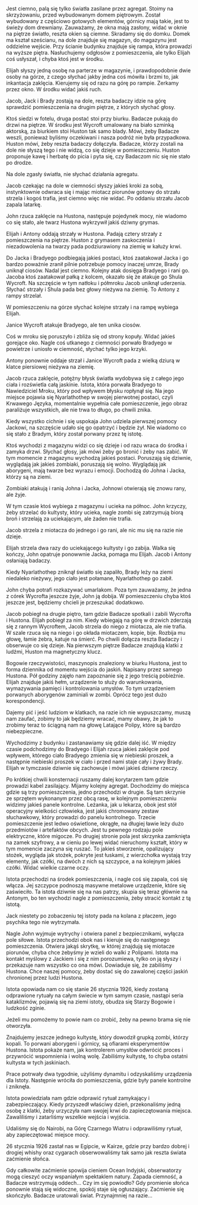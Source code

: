 Jest ciemno, palą się tylko światła zasilane przez agregat. Stoimy na skrzyżowaniu, przed wybudowanym domem piętrowym. Został wybudowany z częściowo gotowych elementów, górnicy mają takie, jest to świeży dom drewniany. Zauważamy, że okna mają zasłony, widać w oknie na piętrze światło, reszta okien są ciemne. Skradamy się do domku.
Domek ma kształ sześcianu, na dole znajduje się magazyn, do magazynu jest oddzielne wejście. Przy ścianie budynku znajduje się rampa, która prowadzi na wyższe piętra. Nasłuchujemy odgłosów z pomieszczenia, ale tylko Elijah coś usłyszał, i chyba ktoś jest w środku.

Elijah słyszy jedną osobę na parterze w magazynie, i prawdopodobnie dwie osoby na górze, z czego słychać jakby jedna coś mówiła i brzmi to, jak inkantacja zaklęcia. Kierujemy się od razu na górę po rampie. Zerkamy przez okno. W środku widać jakiś ruch.

Jacob, Jack i Brady zostają na dole, reszta badaczy idzie na górę sprawdzić pomieszczenia na drugim piętrze, z których słychać głosy.

Ktoś siedzi w fotelu, druga postać stoi przy biurku. Badacze pukają do drzwi na piętrze. W środku jest Wycroft umalowany na biało szminką aktorską, za biurkiem stoi Huston tak samo blady. Mówi, żeby Badacze weszli, ponieważ byliśmy oczekiwani i nasza podróż nie była przypadkowa. Huston mówi, żeby reszta badaczy dołączyła. Badacze, którzy zostali na dole nie słyszą tego i nie widzą, co się dzieje w pomieszczeniu.
Huston proponuje kawę i herbatę do picia i pyta się, czy Badaczom nic się nie stało po drodze.

Na dole zgasły światła, nie słychać działania agregatu.

Jacob czekając na dole w ciemności słyszy jakieś kroki za sobą, instynktownie odwraca się i mając miotacz piorunów gotowy do strzału strzela i kogoś trafia, jest ciemno więc nie widać. Po oddaniu strzału Jacob zapala latarkę.

John rzuca zaklęcie na Hustona, następuje pojedynek mocy, nie wiadomo co się stało, ale twarz Hustona wykrzywił jakiś dziwny grymas.

Elijah i Antony oddają strzały w Hustona. Padają cztery strzały z pomieszczenia na piętrze. Huston z grymasem zaskoczenia i niezadowolenia na twarzy pada podziurawiony na ziemię w kałuży krwi.

Do Jacka i Bradyego podbiegają jakieś postaci, ktoś zaatakował Jacka i go bardzo poważnie zranił pilnie potrzebuje pomocy inaczej umrze, Brady uniknął ciosów. Nadal jest ciemno. Kolejny atak dosięga Bradyego i rani go.
Jacoba ktoś zaatakował pałką z kolcem, okazało się że atakuje go Shula Wycroft. Na szczęście w tym natłoku i półmroku Jacob uniknął uderzenia. Słychać strzały i Shula pada bez głowy nieżywa na ziemię. To Antony z rampy strzelał.

W pomieszczeniu na górze słychać kolejne strzały i na rampę wybiega Elijah.

Janice Wycroft atakuje Bradyego, ale ten unika ciosów.

Coś w mroku się poruszyło i zbliża się od strony kopuły. Widać jakieś gorejące oko. Nagle coś utkanego z ciemności porwało Bradyego w powietrze i uniosło w ciemność, słychać tylko jego krzyki.

Antony ponownie oddaje strzał i Janice Wycroft pada z wielką dziurą w klatce piersiowej nieżywa na ziemię.

Jacob rzuca zaklęcie, potężny błysk światła wydobywa się z całego jego ciała i rozświetla całą jaskinie. Istota, która porwała Bradyego to Nawiedziciel Mroku, który pod wpływem błysku ropłynął się. Na jego miejsce pojawia się Nyarlathothep w swojej pierwotnej postaci, czyli Krwawego Języka, momentalnie wypełnia całe pomieszczenie, jego obraz paraliżuje wszystkich, ale nie trwa to długo, po chwili znika.

Kiedy wszystko cichnie i się uspokaja John udziela pierwszej pomocy Jackowi, na szczęście udało się go opatrzyć i będzie żył. Nie wiadomo co się stało z Bradym, który został porwany przez tę istotę.

Ktoś wychodzi z magazynu widzi co się dzieje i od razu wraca do środka i zamyka drzwi. Słychać głosy, jak mówi żeby go bronić i żeby nas zabić. W tym momencie z magazynu wychodzą jakieś postaci. Poruszają się dziwnie, wyglądają jak jakieś zombiaki, poruszają się wolno. Wyglądają jak aborygeni, mają twarze bez wyrazu i emocji. Dochodzą do Johna i Jacka, którzy są na ziemi.

Zombiaki atakują i ranią Johna i Jacka, Johnowi otwierają się znowu rany, ale żyje.

W tym czasie ktoś wybiega z magazynu i ucieka na północ. John krzyczy, żeby strzelać do kultysty, który ucieka, nagle zombi się zatrzymują biorą broń i strzelają za uciekającym, ale żaden nie trafia.

Jacob strzela z miotacza do jednego i go rani, ale nic mu się na razie nie dzieje. 

Elijah strzela dwa razy do uciekającego kultysty i go zabija. Walka się kończy, John opatruje ponowwnie Jacka, pomaga mu Elijah. Jacob i Antony osłaniają badaczy.

Kiedy Nyarlathothep zniknął światło się zapaliło, Brady leży na ziemi niedaleko nieżywy, jego ciało jest połamane, Nyarlathothep go zabił.

John chyba potrafi rozkazywać umarlakom. Poza tym zauważamy, że jedna z córek Wycrofta jeszcze żyje, John ją dobija.
W pomieszczeniu chyba ktoś jeszcze jest, będziemy chcieli je przeszukać dodatkowo.

Jacob pobiegł na drugie piętro, tam gdzie Badacze spotkali i zabili Wycrofta i Hustona. Elijah pobiegł za nim.
Kiedy wbiegają na górę w drzwich zderzają się z rannym Wycroftem, Jacob strzela do niego z miotacza, ale nie trafia. W szale rzuca się na niego i go okłada miotaczem, kopie, bije. Rozbija mu głowę, łamie żebra, katuje na śmierć.
Po chwili dołącza reszta Badaczy i obserwuje co się dzieje. Na pierwszym piętrze Badacze znajdują klatki z ludźmi, Huston ma magnetyczny klucz.

Bogowie rzeczywistości, maszynopis znaleziony w biurku Hustona, jest to forma dziennika od momentu wejścia do jaskiń. Napisany przez samego Hustona. Pół godziny zajęło nam zapoznanie się z jego treścią pobieżnie.
Elijah znajduje jakiś hełm, urządzenie to służy do warunkowania, wymazywania pamięci i kontrolowania umysłów. To tym urządzeniem porwanych aborygenów zaminiali w zombi. Oprócz tego jest dużo korespondencji.

Dajemy pić i jeść ludziom w klatkach, na razie ich nie wypuszczamy, muszą nam zaufać, zobimy to jak będziemy wracać, mamy obawy, że jak to zrobimy teraz to ściągną nam na głowę Latające Polipy, które są bardzo niebezpieczne.

Wychodzimy z budynku i zastanawiamy się gdzie dalej iść.
W między czasie podchodzimy do Bradyego i Elijah rzuca jakieś zaklęcie pod wpływem, którego ciało Bradyego zmienia się w niebieski proszek, a następnie niebieski proszek w ciało i przed nami staje cały i żywy Brady. Elijah w tymczasie dziwnie się zachowuje i mówi jakieś dziwne rzeczy.

Po krótkiej chwili konsternacji ruszamy dalej korytarzem tam gdzie prowadzi kabel zasilający. Mijamy kolejny agregat. Dochodzimy do miejsca gdzie są trzy pomieszczenia, jedno przechodzi w drugie. Są tam skrzynie ze sprzętem wykonanym przez obcą rasę, w kolejnym pomieszczeniu widzimy jakieś panele kontrolne. Leżanka, jak u lekarza, obok jest stół operacyjny wielkości człowieka, jest jakiś chromowany zestaw słuchawkowy, który prowadzi do panelu kontrolnego. Trzecie pomieszczenie jest ledwo oświetlone, okrągłe, na długiej ławie leży dużo przedmiotów i artefaktów obcych. Jest tu pewnego rodzaju pole elektryczne, które migocze. Po drugiej stronie pola jest skrzynka zamknięta na zamek szyfrowy, a w cieniu po lewej widać nieruchomy kształt, który w tym momencie zaczyna się ruszać. To jakieś stworzenie, opalizujący stożek, wygląda jak stożek, pokryte jest łuskami, z wierzchołka wystają trzy elementy, jak czółki, na dwóch z nich są szczypce, a na kolejnym jakieś czółki. Widać wielkie czarne oczy.

Istota przechodzi na środek pomieszczenia, i nagle coś się zapala, coś się włącza. Jej szczypce podnoszą masywne metalowe urządzenie, które się zaświeciło. Ta istota dziwnie się na nas patrzy, skupia się teraz głównie na Antonym, bo ten wychodzi nagle z pomieszczenia, żeby stracić kontakt z tą istotą.

Jack niestety po zobaczeniu tej istoty pada na kolana z płaczem, jego psychika tego nie wytrzymała.

Nagle John wyjmuje wytrychy i otwiera panel z bezpiecznikami, wyłącza pole siłowe. Istota przechodzi obok nas i kieruje się do następnego pomieszczenia. Otwiera jakąś skrytkę, w której znajdują się miotacze piorunów, chyba chce żebyśmy je wzieli do walki z Polipami.
Istota ma kontakt myślowy z Jackiem i się z nim porozumiewa, tylko on ją słyszy i przekazuje nam wszystko co ona mówi. Dowiaduje się, że zabiliśmy Hustona. Chce naszej pomocy, żeby dostać się do zawalonej części jaskiń chronionej przez ludzi Hustona.

Istota opowiada nam co się stanie 26 stycznia 1926, kiedy zostaną odprawione rytuały na całym świecie w tym samym czasie, nastąpi seria kataklizmów, pojawią się na ziemi istoty, obudza się Starzy Bogowie i ludzkość zginie.

Jeżeli mu pomożemy to powie nam co zrobić, żeby na pewno brama się nie otworzyła.

Znajdujemy jeszcze jednego kultystę, który dowodził grupką zombi, którzy kopali. To porwani aborygeni i górnicy, są ofiarami eksperymentów Hustona. Istota pokaże nam, jak kontrolerem umysłów odwrócić proces i przywrócić wspomnienia i wolną wolę. Zabiliśmy kultystę, to chyba ostatni kultysta w tych jaskiniach.

Prace potrwały dwa tygodnie, użyliśmy dynamitu i odzyskaliśmy urządzenia dla Istoty. Następnie wróciła do pomieszczenia, gdzie były panele kontrolne i zniknęła.

Istota powiedziała nam gdzie odprawić rytuał zamykający i zabezpieczający.
Kiedy przyszedł właściwy dzień, przekonaliśmy jedną osobę z klatki, żeby urzyczyła nam swojej krwi do zapieczętowania miejsca. Zawaliliśmy i zatarliśmy wszelkie wejścia i wyjścia.

Udaliśmy się do Nairobi, na Górę Czarnego Wiatru i odprawiliśmy rytuał, aby zapieczętować miejsce mocy.

26 stycznia 1926 zastał nas w Egipcie, w Kairze, gdzie przy bardzo dobrej i drogiej whishy oraz cygarach obserwowaliśmy tak samo jak reszta świata zaćmienie słońca.

Gdy całkowite zaćmienie spowija cieniem Ocean Indyjski, obserwatorzy mogą cieszyć oczy wspaniałym spektaklem natury. Zapada ciemność, a Badacze wstrzymują oddech… Czy im się powiodło? Gdy promienie słońca ponownie stają się widoczne, spokój staje się ogłuszający. Zaćmienie się skończyło. Badacze uratowali świat. Przynajmniej na razie…



